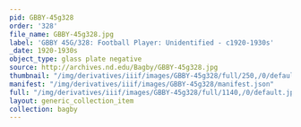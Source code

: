```yaml
---
pid: GBBY-45g328
order: '328'
file_name: GBBY-45g328.jpg
label: 'GBBY 45G/328: Football Player: Unidentified - c1920-1930s'
_date: 1920-1930s
object_type: glass plate negative
source: http://archives.nd.edu/Bagby/GBBY-45g328.jpg
thumbnail: "/img/derivatives/iiif/images/GBBY-45g328/full/250,/0/default.jpg"
manifest: "/img/derivatives/iiif/images/GBBY-45g328/manifest.json"
full: "/img/derivatives/iiif/images/GBBY-45g328/full/1140,/0/default.jpg"
layout: generic_collection_item
collection: bagby
---
```

